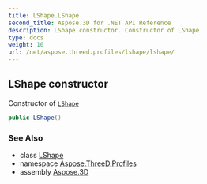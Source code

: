 ```yaml
---
title: LShape.LShape
second_title: Aspose.3D for .NET API Reference
description: LShape constructor. Constructor of LShape
type: docs
weight: 10
url: /net/aspose.threed.profiles/lshape/lshape/
---
```

## LShape constructor

Constructor of [`LShape`](../)

```csharp
public LShape()
```

### See Also

* class [LShape](../)
* namespace [Aspose.ThreeD.Profiles](../../lshape/)
* assembly [Aspose.3D](../../../)


